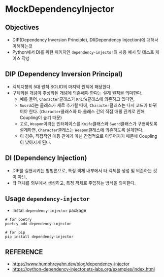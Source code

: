 # MockDependencyInjector
## Objectives
- DIP(Dependency Inversion Principle), DI(Dependency Injection)에 대해서 이해하는것
- Python에서 DI를 위한 패키지인 ```dependency-injector```의 사용 예시 및 테스트 케이스 작성

## DIP (Dependency Inversion Principal)
- 객체지향의 5대 원칙 SOLID의 마지막 원칙에 해당한다.
- 구체화된 개념이 추상화된 개념에 의존해야 한다는 설계 원칙을 의미한다.
    - 예를 들어, ```Character```클래스가 ```Knife```클래스에 의존하고 있다면, 
    - ```Sword```라는 클래스가 새로 추가될 때에, ```Character```클래스는 다시 코드가 바뀌어야 한다. (```Character```클래스와 타 클래스 간의 직접 매핑 관계로 인해 Coupling이 높기 때문)
    - 고로, ```Weapon```이라는 인터페이스를 ```Knife```클래스와 ```Sword```클래스가 구현하도록 설계하면, ```Character```클래스는 ```Weapon```클래스에 의존하도록 설계한다.
    - 이 경우, 직접적인 매핑 관계가 아닌 간접적으로 이루어지기 때문에 Coupling이 낮아지게 된다.  

## DI (Dependency Injection)
- DIP를 실현시키는 방법론으로, 특정 객체 내부에서 타 객체를 생성 및 의존하는 것이 아닌, 
- 타 객체를 외부에서 생성하고, 특정 객체로 주입하는 방식을 의미한다.

## Usage ```dependency-injector```
- Install ```dependency-injector``` package
```
# for poetry
poetry add dependency-injector

# for pip
pip install dependency-injector
```

## REFERENCE  
- https://www.humphreyahn.dev/blog/dependency-injector
- https://python-dependency-injector.ets-labs.org/examples/index.html